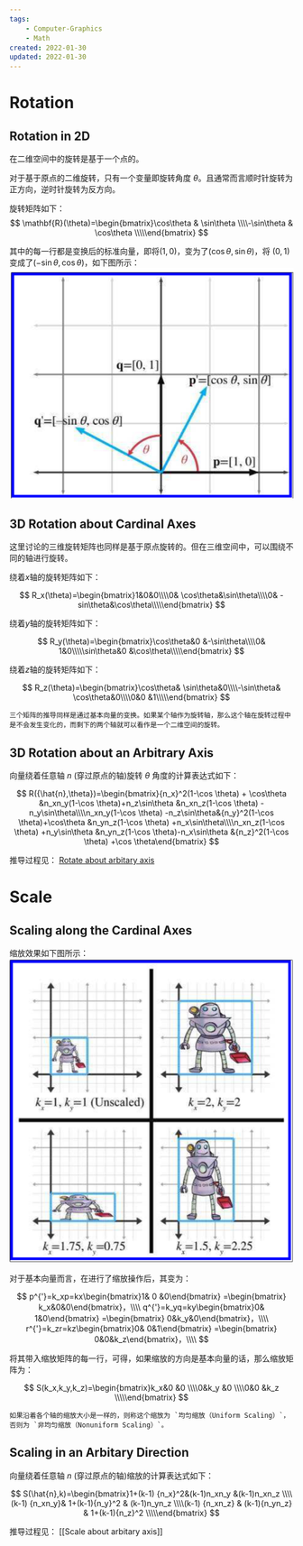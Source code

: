 ```yaml
---
tags:
    - Computer-Graphics
    - Math
created: 2022-01-30
updated: 2022-01-30
---
```


# Rotation

## Rotation in 2D

在二维空间中的旋转是基于一个点的。

对于基于原点的二维旋转，只有一个变量即旋转角度 $\theta$。且通常而言顺时针旋转为正方向，逆时针旋转为反方向。

旋转矩阵如下：
$$ \mathbf{R}(\theta)=\begin{bmatrix}\cos\theta & \sin\theta \\\\-\sin\theta & \cos\theta \\\\\end{bmatrix} $$

其中的每一行都是变换后的标准向量，即将$(1,0)$，变为了$(\cos\theta , \sin\theta)$，将 $(0,1)$变成了$( -\sin\theta , \cos\theta )$，如下图所示：
![|400](assets/Ch%2005%20Matrices%20and%20Linear%20Transformations/Untitled.png)

## 3D Rotation about Cardinal Axes

这里讨论的三维旋转矩阵也同样是基于原点旋转的。但在三维空间中，可以围绕不同的轴进行旋转。

绕着$x$轴的旋转矩阵如下：

$$ R_x(\theta)=\begin{bmatrix}1&0&0\\\\0& \cos\theta&\sin\theta\\\\0& -sin\theta&\cos\theta\\\\\end{bmatrix} $$

绕着$y$轴的旋转矩阵如下：

$$ R_y(\theta)=\begin{bmatrix}\cos\theta&0 &-\sin\theta\\\\0& 1&0\\\\\sin\theta&0 &\cos\theta\\\\\end{bmatrix} $$

绕着$z$轴的旋转矩阵如下：

$$ R_z(\theta)=\begin{bmatrix}\cos\theta& \sin\theta&0\\\\-\sin\theta& \cos\theta&0\\\\0&0 &1\\\\\end{bmatrix} $$

```ad-note
三个矩阵的推导同样是通过基本向量的变换。如果某个轴作为旋转轴，那么这个轴在旋转过程中是不会发生变化的，而剩下的两个轴就可以看作是一个二维空间的旋转。
```

## 3D Rotation about an Arbitrary Axis

向量绕着任意轴 $n$ (穿过原点的轴)旋转 $\theta$ 角度的计算表达式如下：

$$ R({\hat{n},\theta})=\begin{bmatrix}{n_x}^2(1-\cos \theta) + \cos\theta &n_xn_y(1-\cos \theta)+n_z\sin\theta &n_xn_z(1-\cos \theta) -n_y\sin\theta\\\\n_xn_y(1-\cos \theta) -n_z\sin\theta&{n_y}^2(1-\cos \theta)+\cos\theta &n_yn_z(1-\cos \theta) +n_x\sin\theta\\\\n_xn_z(1-\cos \theta) +n_y\sin\theta &n_yn_z(1-\cos \theta)-n_x\sin\theta &{n_z}^2(1-\cos \theta) +\cos \theta\end{bmatrix} $$

推导过程见：
[Rotate about arbitary axis](Rotate%20about%20arbitary%20axis.md)

# Scale

## Scaling along the Cardinal Axes

缩放效果如下图所示：
![](assets/Ch%2005%20Matrices%20and%20Linear%20Transformations/2020-03-05-16-04-17.png)

对于基本向量而言，在进行了缩放操作后，其变为：

$$ p^{'}=k_xp=kx\begin{bmatrix}1& 0 &0\end{bmatrix} =\begin{bmatrix} k_x&0&0\end{bmatrix}，\\\\ q^{'}=k_yq=ky\begin{bmatrix}0& 1&0\end{bmatrix} =\begin{bmatrix} 0&k_y&0\end{bmatrix}，\\\\ r^{'}=k_zr=kz\begin{bmatrix}0& 0&1\end{bmatrix} =\begin{bmatrix} 0&0&k_z\end{bmatrix}，\\\\ $$

将其带入缩放矩阵的每一行，可得，如果缩放的方向是基本向量的话，那么缩放矩阵为：

$$ S(k_x,k_y,k_z)=\begin{bmatrix}k_x&0 &0 \\\\0&k_y &0 \\\\0&0 &k_z \\\\\end{bmatrix} $$

```ad-note
如果沿着各个轴的缩放大小是一样的，则称这个缩放为 `均匀缩放（Uniform Scaling）`，否则为 `非均匀缩放（Nonuniform Scaling）`。
```

## Scaling in an Arbitary Direction

向量绕着任意轴 $n$ (穿过原点的轴)缩放的计算表达式如下：

$$ S(\hat{n},k)=\begin{bmatrix}1+(k-1) {n_x}^2&(k-1)n_xn_y &(k-1)n_xn_z \\\\(k-1) {n_xn_y}& 1+(k-1){n_y}^2 & (k-1)n_yn_z \\\\(k-1) {n_xn_z} & (k-1){n_yn_z} & 1+(k-1){n_z}^2 \\\\\end{bmatrix} $$

推导过程见：
[[Scale about arbitary axis]]